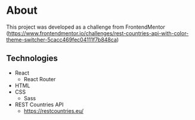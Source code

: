 # About
This project was developed as a challenge from FrontendMentor (https://www.frontendmentor.io/challenges/rest-countries-api-with-color-theme-switcher-5cacc469fec04111f7b848ca)

## Technologies
- React
	- React Router
- HTML
- CSS
	- Sass
- REST Countries API
	- https://restcountries.eu/
